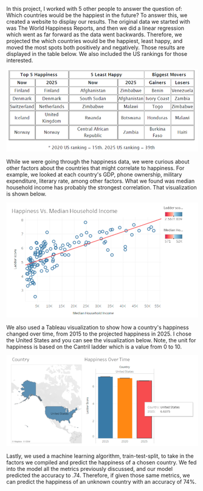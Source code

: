In this project, I worked with 5 other people to answer the question of: Which countries would be the happiest in the future? To answer this, we created a website to display our results. The original data we started with was The World Happiness Reports, and then we did a linear regression which went as far forward as the data went backwards. Therefore, we projected the which countries would be the happiest, least happy, and moved the most spots both positively and negatively. Those results are displayed in the table below. We also included the US rankings for those interested. 

<img src="Images/findings_table.png" width=800>

While we were going through the happiness data, we were curious about other factors about the countries that might correlate to happiness. For example, we looked at each country's GDP, phone ownership, military expenditure, literary rate, among other factors. What we found was median household income has probably the strongest correlation. That visualization is shown below. 

<img src="Images/happy_vs_median.png" width=800>

We also used a Tableau visualization to show how a country's happiness changed over time, from 2015 to the projected happiness in 2025. I chose the United States and you can see the visualization below. Note, the unit for happiness is based on the Cantril ladder which is a value from 0 to 10. 

<img src="Images/us_happy_over_time.png" width=800>
          
Lastly, we used a machine learning algorithm, train-test-split, to take in the factors we compiled and predict the happiness of a chosen country. We fed into the model all the metrics previously discussed, and our model predicted the accuracy to .74. Therefore, if given those same metrics, we can predict the happiness of an unknown country with an accuracy of 74%.  
